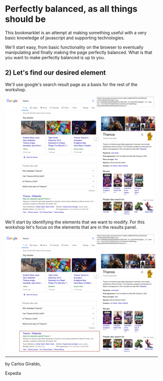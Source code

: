 # Perfectly balanced, as all things should be

This bookmarklet is an attempt at making something useful with a very basic knowledge of javascript
and supporting technologies.

We'll start easy, from basic functionality on the browser to eventually manipulating and finally 
making the page perfectly balanced. What is that you want to make perfectly balanced is up to you.

## 2) Let's find our desired element

We'll use google's search result page as a basis for the rest of the workshop.

![hello world alert](docs/2.google_search_result.png)

We'll start by identifying the elements that we want to modify. For this workshop let's focus on the elements that are in the results panel.

![hello world alert](docs/2.1.select_element.png)


----
by Carlos Giraldo,

Expedia



